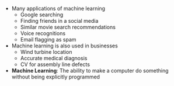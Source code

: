 * Many applications of machine learning
    * Google searching
    * Finding friends in a social media
    * Similar movie search recommendations
    * Voice recognitions
    * Email flagging as spam
* Machine learning is also used in businesses
    * Wind turbine location
    * Accurate medical diagnosis
    * CV for assembly line defects
* **Machine Learning**: The ability to make a computer do something without being explicitly programmed